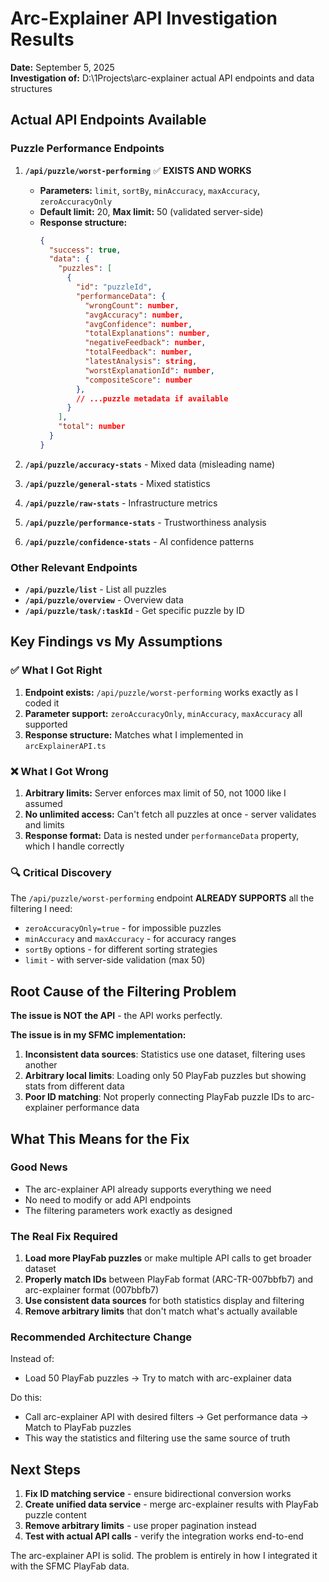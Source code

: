 # Arc-Explainer API Investigation Results

**Date:** September 5, 2025  
**Investigation of:** D:\1Projects\arc-explainer actual API endpoints and data structures

## Actual API Endpoints Available

### Puzzle Performance Endpoints

1. **`/api/puzzle/worst-performing`** ✅ **EXISTS AND WORKS**
   - **Parameters:** `limit`, `sortBy`, `minAccuracy`, `maxAccuracy`, `zeroAccuracyOnly`
   - **Default limit:** 20, **Max limit:** 50 (validated server-side)
   - **Response structure:**
     ```json
     {
       "success": true,
       "data": {
         "puzzles": [
           {
             "id": "puzzleId",
             "performanceData": {
               "wrongCount": number,
               "avgAccuracy": number,
               "avgConfidence": number,
               "totalExplanations": number,
               "negativeFeedback": number,
               "totalFeedback": number,
               "latestAnalysis": string,
               "worstExplanationId": number,
               "compositeScore": number
             },
             // ...puzzle metadata if available
           }
         ],
         "total": number
       }
     }
     ```

2. **`/api/puzzle/accuracy-stats`** - Mixed data (misleading name)
3. **`/api/puzzle/general-stats`** - Mixed statistics  
4. **`/api/puzzle/raw-stats`** - Infrastructure metrics
5. **`/api/puzzle/performance-stats`** - Trustworthiness analysis
6. **`/api/puzzle/confidence-stats`** - AI confidence patterns

### Other Relevant Endpoints
- **`/api/puzzle/list`** - List all puzzles
- **`/api/puzzle/overview`** - Overview data
- **`/api/puzzle/task/:taskId`** - Get specific puzzle by ID

## Key Findings vs My Assumptions

### ✅ What I Got Right
1. **Endpoint exists:** `/api/puzzle/worst-performing` works exactly as I coded it
2. **Parameter support:** `zeroAccuracyOnly`, `minAccuracy`, `maxAccuracy` all supported
3. **Response structure:** Matches what I implemented in `arcExplainerAPI.ts`

### ❌ What I Got Wrong
1. **Arbitrary limits:** Server enforces max limit of 50, not 1000 like I assumed
2. **No unlimited access:** Can't fetch all puzzles at once - server validates and limits
3. **Response format:** Data is nested under `performanceData` property, which I handle correctly

### 🔍 Critical Discovery
The `/api/puzzle/worst-performing` endpoint **ALREADY SUPPORTS** all the filtering I need:
- `zeroAccuracyOnly=true` - for impossible puzzles  
- `minAccuracy` and `maxAccuracy` - for accuracy ranges
- `sortBy` options - for different sorting strategies
- `limit` - with server-side validation (max 50)

## Root Cause of the Filtering Problem

**The issue is NOT the API** - the API works perfectly. 

**The issue is in my SFMC implementation:**

1. **Inconsistent data sources**: Statistics use one dataset, filtering uses another
2. **Arbitrary local limits**: Loading only 50 PlayFab puzzles but showing stats from different data
3. **Poor ID matching**: Not properly connecting PlayFab puzzle IDs to arc-explainer performance data

## What This Means for the Fix

### Good News
- The arc-explainer API already supports everything we need
- No need to modify or add API endpoints
- The filtering parameters work exactly as designed

### The Real Fix Required
1. **Load more PlayFab puzzles** or make multiple API calls to get broader dataset
2. **Properly match IDs** between PlayFab format (ARC-TR-007bbfb7) and arc-explainer format (007bbfb7) 
3. **Use consistent data sources** for both statistics display and filtering
4. **Remove arbitrary limits** that don't match what's actually available

### Recommended Architecture Change
Instead of:
- Load 50 PlayFab puzzles → Try to match with arc-explainer data

Do this:
- Call arc-explainer API with desired filters → Get performance data → Match to PlayFab puzzles
- This way the statistics and filtering use the same source of truth

## Next Steps

1. **Fix ID matching service** - ensure bidirectional conversion works
2. **Create unified data service** - merge arc-explainer results with PlayFab puzzle content  
3. **Remove arbitrary limits** - use proper pagination instead
4. **Test with actual API calls** - verify the integration works end-to-end

The arc-explainer API is solid. The problem is entirely in how I integrated it with the SFMC PlayFab data.